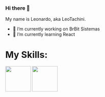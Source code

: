 ### Hi there 👋
My name is Leonardo, aka LeoTachini.

- 🔭 I’m currently working on BrBit Sistemas
- 🌱 I’m currently learning React
<!--
**leotachini/leotachini** is a ✨ _special_ ✨ repository because its `README.md` (this file) appears on your GitHub profile.

Here are some ideas to get you started:

- 🔭 I’m currently working on BrBit Sistemas
- 🌱 I’m currently learning React
- 👯 I’m looking to collaborate on ...
- 🤔 I’m looking for help with ...
- 💬 Ask me about ...
- 📫 How to reach me: ...
- 😄 Pronouns: ...
- ⚡ Fun fact: ...
-->
<div>
<h1>My Skills:</h1>
<img style="width:80px;height:80px;" src="https://github.com/leotachini/leotachini/assets/96491016/a433946e-53b2-4a56-be47-3d4b7088315f"></img>
<img style="width:80px;height:80px;" src="https://github.com/leotachini/leotachini/assets/96491016/cf5a50a2-dd0b-4eb9-acfb-c5b296044162"
></img>

</div>
<!--colocar api pokemon aleatorio-->
